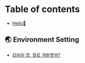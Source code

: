 # Table of contents

* [Hello👋](README.md)

## 🌏 Environment Setting

* [모바일 앱, 뭘로 개발할까?](environment-setting/undefined.md)
